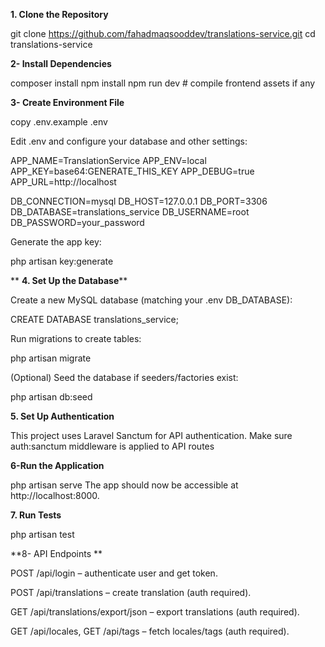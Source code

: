 **1. Clone the Repository**

git clone https://github.com/fahadmaqsooddev/translations-service.git
cd translations-service

**2- Install Dependencies**

composer install
npm install
npm run dev   # compile frontend assets if any

**3- Create Environment File**


copy  .env.example .env

Edit .env and configure your database and other settings:


APP_NAME=TranslationService
APP_ENV=local
APP_KEY=base64:GENERATE_THIS_KEY
APP_DEBUG=true
APP_URL=http://localhost

DB_CONNECTION=mysql
DB_HOST=127.0.0.1
DB_PORT=3306
DB_DATABASE=translations_service
DB_USERNAME=root
DB_PASSWORD=your_password

Generate the app key:

php artisan key:generate


**
**4. Set Up the Database****

Create a new MySQL database (matching your .env DB_DATABASE):

CREATE DATABASE translations_service;


Run migrations to create tables:

php artisan migrate


(Optional) Seed the database if seeders/factories exist:

php artisan db:seed


**5. Set Up Authentication**

This project uses Laravel Sanctum for API authentication.
Make sure auth:sanctum middleware is applied to API routes


**6-Run the Application**

php artisan serve
The app should now be accessible at http://localhost:8000.


**7. Run Tests**


php artisan test


**8- API Endpoints
**

POST /api/login – authenticate user and get token.

POST /api/translations – create translation (auth required).

GET /api/translations/export/json – export translations (auth required).

GET /api/locales, GET /api/tags – fetch locales/tags (auth required).
